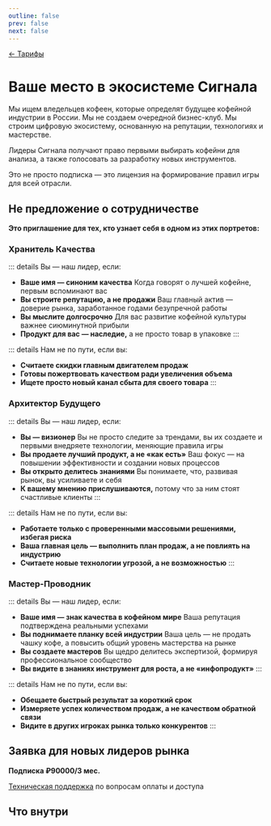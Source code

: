 ```yaml
---
outline: false
prev: false
next: false
---
```


[← Тарифы](/brew/membership)

# Ваше место в экосистеме Сигнала

Мы ищем вледельцев кофеен, которые определят будущее кофейной индустрии в России. Мы не создаем очередной бизнес-клуб. Мы строим цифровую экосистему, основанную на репутации, технологиях и мастерстве.

Лидеры Сигнала получают право первыми выбирать кофейни для анализа, а также голосовать за разработку новых инструментов. 

Это не просто подписка — это лицензия на формирование правил игры для всей отрасли.

## Не предложение о сотрудничестве

**Это приглашение для тех, кто узнает себя в одном из этих портретов:**

### Хранитель Качества

::: details Вы — наш лидер, если:
* **Ваше имя — синоним качества** Когда говорят о лучшей кофейне, первым вспоминают вас
* **Вы строите репутацию, а не продажи** Ваш главный актив — доверие рынка, заработанное годами безупречной работы
* **Вы мыслите долгосрочно** Для вас развитие кофейной культуры важнее сиюминутной прибыли
* **Продукт для вас — наследие,** а не просто товар в упаковке
:::

::: details Нам не по пути, если вы:
* **Считаете скидки главным двигателем продаж**
* **Готовы пожертвовать качеством ради увеличения объема**
* **Ищете просто новый канал сбыта для своего товара**
:::

### Архитектор Будущего

::: details Вы — наш лидер, если:
* **Вы — визионер** Вы не просто следите за трендами, вы их создаете и первыми внедряете технологии, меняющие правила игры
* **Вы продаете лучший продукт, а не «как есть»** Ваш фокус — на повышении эффективности и создании новых процессов
* **Вы открыто делитесь знаниями** Вы понимаете, что, развивая рынок, вы усиливаете и себя
* **К вашему мнению прислушиваются,** потому что за ним стоят счастливые клиенты
:::

::: details Нам не по пути, если вы:
* **Работаете только с проверенными массовыми решениями, избегая риска**
* **Ваша главная цель — выполнить план продаж, а не повлиять на индустрию**
* **Считаете новые технологии угрозой, а не возможностью**
:::

### Мастер-Проводник

::: details Вы — наш лидер, если:
* **Ваше имя — знак качества в кофейном мире** Ваша репутация подтверждена реальными успехами
* **Вы поднимаете планку всей индустрии** Ваша цель — не продать чашку кофе, а повысить общий уровень мастерства на рынке
* **Вы создаете мастеров** Вы щедро делитесь экспертизой, формируя профессиональное сообщество
* **Вы видите в знаниях инструмент для роста, а не «инфопродукт»**
:::

::: details Нам не по пути, если вы:
* **Обещаете быстрый результат за короткий срок**
* **Измеряете успех количеством продаж, а не качеством обратной связи**
* **Видите в других игроках рынка только конкурентов**
:::

## Заявка для новых лидеров рынка

**Подписка ₽90000/3 мес.**

<PartnerForm />

[Техническая поддержка](https://t.me/Anna_runScale) по вопросам оплаты и доступа

## Что внутри

<TariffFeaturesLeader />
